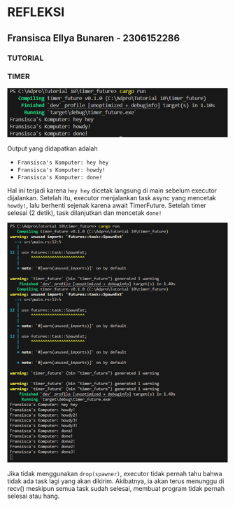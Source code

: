 # REFLEKSI
## Fransisca Ellya Bunaren - 2306152286
### TUTORIAL

### TIMER
![Screenshot of the message](img/message_1.png)

Output yang didapatkan adalah 
* `Fransisca's Komputer: hey hey`
* `Fransisca's Komputer: howdy!`
* `Fransisca's Komputer: done!`

Hal ini terjadi karena `hey hey` dicetak langsung di main sebelum executor dijalankan. Setelah itu, executor menjalankan task async yang mencetak `howdy!`, lalu berhenti sejenak karena await TimerFuture. Setelah timer selesai (2 detik), task dilanjutkan dan mencetak `done!`

![Screenshot of the message](img/message_2.png)

Jika tidak menggunakan `drop(spawner)`, executor tidak pernah tahu bahwa tidak ada task lagi yang akan dikirim. Akibatnya, ia akan terus menunggu di recv() meskipun semua task sudah selesai, membuat program tidak pernah selesai atau hang.
